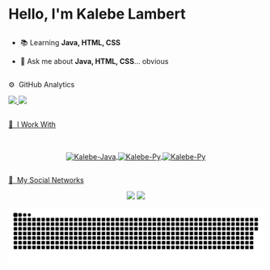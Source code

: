 <h1 align="left">Hello, I'm Kalebe Lambert</h1>

 
 ##
 - 📚 Learning **Java, HTML, CSS**

 - 💬 Ask me about **Java, HTML, CSS**... obvious

 ##
 ⚙️ &nbsp;GitHub Analytics
 <div>
  <a href="https://github.com/kalebelambert">
  <img height="150em" src="https://github-readme-stats.vercel.app/api?username=kalebelambert&show_icons=true&theme=dracula&include_all_commits=true&count_private=true"/>
  <img height="150em" src="https://github-readme-stats.vercel.app/api/top-langs/?username=kalebelambert&layout=compact&langs_count=16&theme=dracula"/>
</div>

##
🔨 &nbsp;I Work With

<div style="display: inline_block"><br>
  <p align="center">
  <img align="center" alt="Kalebe-Java" height="30" width="40" src="https://cdn.jsdelivr.net/gh/devicons/devicon/icons/java/java-original-wordmark.svg"/> <img align="center" alt="Kalebe-Py" height="30" width="40" src="https://cdn.jsdelivr.net/gh/devicons/devicon/icons/html5/html5-original-wordmark.svg" /> <img align="center" alt="Kalebe-Py" height="30" width="40" src="https://cdn.jsdelivr.net/gh/devicons/devicon/icons/css3/css3-original-wordmark.svg" />
  </p>
</div>

  
  ##
 📱 &nbsp;My Social Networks
<div> 
  <p align="center">
  <a href="https://www.instagram.com/kalebelambert/" target="_blank"><img src="https://img.shields.io/badge/-Instagram-%23E4405F?style=for-the-badge&logo=instagram&logoColor=white" target="_blank"></a> <a href="https://www.linkedin.com/in/kalebe-lambert-3212b424b/" target="_blank"><img src="https://img.shields.io/badge/-LinkedIn-%230077B5?style=for-the-badge&logo=linkedin&logoColor=white" target="_blank"></a> 

 
  ![Snake animation](https://github.com/kalebelambert/kalebelambert/blob/output/github-contribution-grid-snake.svg)

</div>

